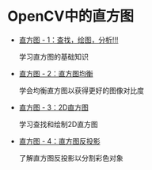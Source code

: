 # OpenCV中的直方图

*   [直方图 - 1：查找，绘图，分析!!!](../../d1/db7/tutorial_py_histogram_begins.html)

    学习直方图的基础知识

*   [直方图 - 2：直方图均衡](../../d5/daf/tutorial_py_histogram_equalization.html)

    学会均衡直方图以获得更好的图像对比度

*   [直方图 - 3：2D直方图](../../dd/d0d/tutorial_py_2d_histogram.html)

    学习查找和绘制2D直方图

*   [直方图 - 4：直方图反投影](../../dc/df6/tutorial_py_histogram_backprojection.html)

    了解直方图反投影以分割彩色对象
